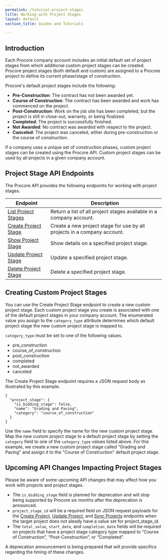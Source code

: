 ```yaml
---
permalink: /tutorial-project-stages
title: Working with Project Stages
layout: default
section_title: Guides and Tutorials

---
```


## Introduction

Each Procore company account includes an initial default set of project stages from which additional custom project stages can be created.
Procore project stages (both default and custom) are assigned to a Procore project to define its current phase/stage of construction.

Procore's default project stages include the following:

- **Pre-Construction**: The contract has not been awarded yet.
- **Course of Construction**: The contract has been awarded and work has commenced on the project.
- **Post-Construction**: Work on the job site has been completed, but the project is still in close-out, warranty, or being finalized.
- **Completed**: The project is successfully finished.
- **Not Awarded**: No contract was awarded with respect to the project.
- **Canceled**: The project was canceled, either during pre-construction or the course of construction.

If a company uses a unique set of construction phases, custom project stages can be created using the Procore API.
Custom project stages can be used by all projects in a given company account.

## Project Stage API Endpoints

The Procore API provides the following endpoints for working with project stages.

| Endpoint                                                                                             | Description                                                               |
| ---------------------------------------------------------------------------------------------------- | ------------------------------------------------------------------------- |
| [List Project Stages](https://developers.procore.com/reference/project-stages#list-project-stages)   | Return a list of all project stages available in a company account.       |
| [Create Project Stage](https://developers.procore.com/reference/project-stages#create-project-stage) | Create a new project stage for use by all projects in a company account.  |
| [Show Project Stage](https://developers.procore.com/reference/project-stages#show-project-stage)     | Show details on a specified project stage.                                |
| [Update Project Stage](https://developers.procore.com/reference/project-stages#update-project-stage) | Update a specified project stage.                                         |
| [Delete Project Stage](https://developers.procore.com/reference/project-stages#delete-project-stage) | Delete a specified project stage.                                         |

## Creating Custom Project Stages

You can use the Create Project Stage endpoint to create a new custom project stage.
Each custom project stage you create is associated with one of the default project stages in your company account.
The enumerated value you assign to the `category_type` attribute determines which default project stage the new custom project stage is mapped to.

`category_type` must be set to one of the following values.

- pre_construction
- course_of_construction
- post_construction
- completed
- not_awarded
- canceled

The Create Project Stage endpoint requires a JSON request body as illustrated by this example.

```
{
  "project_stage": {
    "is_bidding_stage": false,
    "name": "Grading and Paving",
    "category": "course_of_construction"
  }
}
```

Use the `name` field to specify the name for the new custom project stage.
Map the new custom project stage to a default project stage by setting the `category` field to one of the `category_type` values listed above.
For this example, we create a new custom project stage called "Grading and Paving" and assign it to the "Course of Construction" default project stage.

## Upcoming API Changes Impacting Project Stages

Please be aware of some upcoming API changes that may affect how you work with projects and project stages.

- The `is_bidding_stage` field is planned for deprecation and will stop being supported by Procore six months after the deprecation is announced.
- `project_stage_id` will be a required field on JSON request payloads for the [Create Project](https://developers.procore.com/reference/projects#create-project), [Update Project](https://developers.procore.com/reference/projects#update-project), and [Sync Projects](https://developers.procore.com/reference/projects#sync-projects) endpoints when the target project does not aleady have a value set for project_stage_id.
- The `total_value`, `start_date`, and `completion_date` fields will be required on projects that have a project stage category type mapped to “Course of Construction”, “Post-Construction”, or “Completed”.

A deprecation announcement is being prepared that will provide specifics regarding the timing of these changes.
